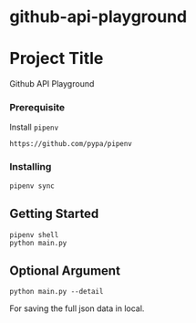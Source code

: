 # github-api-playground
 
# Project Title

Github API Playground

### Prerequisite

Install `pipenv`
```
https://github.com/pypa/pipenv
```


### Installing

```
pipenv sync
```

## Getting Started

```
pipenv shell
python main.py
```

## Optional Argument
```
python main.py --detail
```
For saving the full json data in local.
